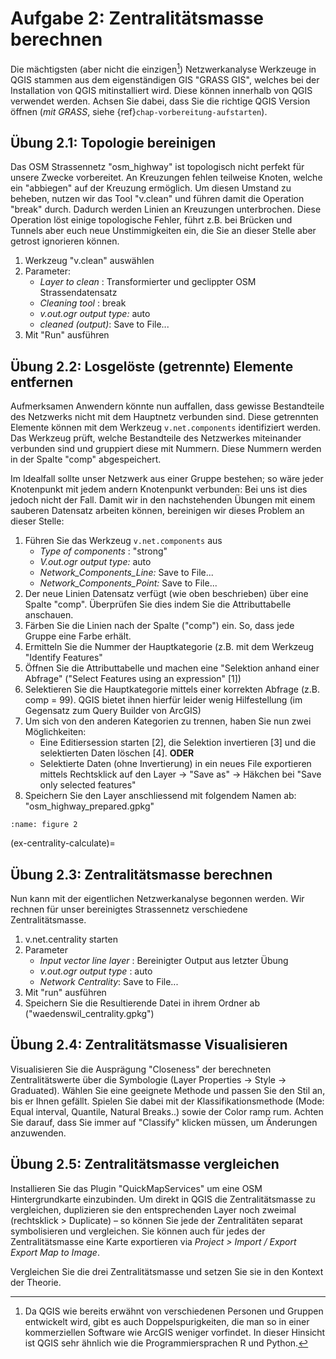 # Aufgabe 2: Zentralitätsmasse berechnen

Die mächtigsten (aber nicht die einzigen[^plugins]) Netzwerkanalyse Werkzeuge in QGIS stammen aus dem eigenständigen GIS "GRASS GIS", welches bei der Installation von QGIS mitinstalliert wird. Diese können innerhalb von QGIS verwendet werden. Achsen Sie dabei, dass Sie die richtige QGIS Version öffnen (*mit GRASS*, siehe {ref}`chap-vorbereitung-aufstarten`).

[^plugins]: Da QGIS wie bereits erwähnt von verschiedenen Personen und Gruppen entwickelt wird, gibt es auch Doppelspurigkeiten, die man so in einer kommerziellen Software wie ArcGIS weniger vorfindet. In dieser Hinsicht ist QGIS sehr ähnlich wie die Programmiersprachen R und Python.

## Übung 2.1: Topologie bereinigen

Das OSM Strassennetz "osm_highway" ist topologisch nicht perfekt für unsere Zwecke vorbereitet. An Kreuzungen fehlen teilweise Knoten, welche ein "abbiegen" auf der Kreuzung ermöglich. Um diesen Umstand zu beheben, nutzen wir das Tool "v.clean" und führen damit die Operation "break" durch. Dadurch werden Linien an Kreuzungen unterbrochen. Diese Operation löst einige topologische Fehler, führt z.B. bei Brücken und Tunnels aber euch neue Unstimmigkeiten ein, die Sie an dieser Stelle aber getrost ignorieren können.

1. Werkzeug "v.clean" auswählen
2. Parameter:
    - _Layer to clean_ : Transformierter und geclippter OSM Strassendatensatz
    - _Cleaning tool_ : break
    - _v.out.ogr output type:_ auto
    - _cleaned (output)_: Save to File...
3. Mit "Run" ausführen


## Übung 2.2: Losgelöste (getrennte) Elemente entfernen

Aufmerksamen Anwendern könnte nun auffallen, dass gewisse Bestandteile des Netzwerks nicht mit dem Hauptnetz verbunden sind. Diese getrennten Elemente können mit dem Werkzeug `v.net.components` identifiziert werden. Das Werkzeug prüft, welche Bestandteile des Netzwerkes miteinander verbunden sind und gruppiert diese mit Nummern. Diese Nummern werden in der Spalte "comp" abgespeichert. 

Im Idealfall sollte unser Netzwerk aus einer Gruppe bestehen; so wäre jeder Knotenpunkt mit jedem andern Knotenpunkt verbunden: Bei uns ist dies jedoch nicht der Fall. Damit wir in den nachstehenden Übungen mit einem sauberen Datensatz arbeiten können, bereinigen wir dieses Problem an dieser Stelle:

1. Führen Sie das Werkzeug `v.net.components` aus
    - _Type of components_ : "strong"
    - _V.out.ogr output type:_ auto
    - _Network_Components_Line:_ Save to File...
    - _Network_Components_Point:_ Save to File...
2. Der neue Linien Datensatz verfügt (wie oben beschrieben) über eine Spalte "comp". Überprüfen Sie dies indem Sie die Attributtabelle anschauen.
4. Färben Sie die Linien nach der Spalte ("comp") ein. So, dass jede Gruppe eine Farbe erhält.
3. Ermitteln Sie die Nummer der Hauptkategorie (z.B. mit dem Werkzeug "Identify Features"
4. Öffnen Sie die Attributtabelle und machen eine "Selektion anhand einer Abfrage" ("Select Features
    using an expression" [1])
5. Selektieren Sie die Hauptkategorie mittels einer korrekten Abfrage (z.B. comp = 99). QGIS bietet
    ihnen hierfür leider wenig Hilfestellung (im Gegensatz zum Query Builder von ArcGIS)
6. Um sich von den anderen Kategorien zu trennen, haben Sie nun zwei Möglichkeiten:
    - Eine Editiersession starten [2], die Selektion invertieren [3] und die selektierten Daten löschen [4]. **ODER**
    - Selektierte Daten (ohne Invertierung) in ein neues File exportieren mittels Rechtsklick auf den Layer -> "Save as" -> Häkchen bei "Save only selected features"
7. Speichern Sie den Layer anschliessend mit folgendem Namen ab: "osm_highway_prepared.gpkg" 
       
```{figure} figures/ueb1_fig2.jpg
:name: figure 2
```

(ex-centrality-calculate)=
## Übung 2.3: Zentralitätsmasse berechnen

Nun kann mit der eigentlichen Netzwerkanalyse begonnen werden. Wir rechnen für unser bereinigtes Strassennetz verschiedene Zentralitätsmasse.

1. v.net.centrality starten
2. Parameter
    - _Input vector line layer_ : Bereinigter Output aus letzter Übung
    - _v.out.ogr output type_ : auto
    - _Network Centrality_: Save to File...
3. Mit "run" ausführen
4. Speichern Sie die Resultierende Datei in ihrem Ordner ab ("waedenswil_centrality.gpkg")

## Übung 2.4: Zentralitätsmasse Visualisieren

Visualisieren Sie die Ausprägung "Closeness" der berechneten Zentralitätswerte über die Symbologie (Layer Properties -> Style -> Graduated). Wählen Sie eine geeignete Methode und passen Sie den Stil an, bis er Ihnen gefällt. Spielen Sie dabei mit der Klassifikationsmethode (Mode: Equal interval, Quantile, Natural Breaks..) sowie der Color ramp rum. Achten Sie darauf, dass Sie immer auf "Classify" klicken müssen, um Änderungen anzuwenden.


## Übung 2.5: Zentralitätsmasse vergleichen

Installieren Sie das Plugin "QuickMapServices" um eine OSM Hintergrundkarte einzubinden. Um direkt in QGIS die Zentralitätsmasse zu vergleichen, duplizieren sie den entsprechenden Layer noch zweimal (rechtsklick > Duplicate) – so können Sie jede der Zentralitäten separat symbolisieren und vergleichen. Sie können auch für jedes der Zentralitätsmasse eine Karte exportieren via *Project > Import / Export Export Map to Image*.

Vergleichen Sie die drei Zentralitätsmasse und setzen Sie sie in den Kontext der Theorie.